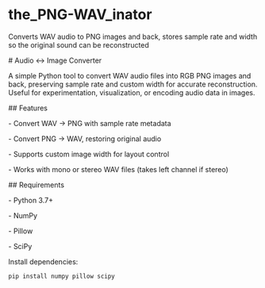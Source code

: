# the\_PNG-WAV\_inator

Converts WAV audio to PNG images and back, stores sample rate and width so the original sound can be reconstructed



\# Audio ↔ Image Converter



A simple Python tool to convert WAV audio files into RGB PNG images and back, preserving sample rate and custom width for accurate reconstruction. Useful for experimentation, visualization, or encoding audio data in images.



\## Features



\- Convert WAV → PNG with sample rate metadata

\- Convert PNG → WAV, restoring original audio

\- Supports custom image width for layout control

\- Works with mono or stereo WAV files (takes left channel if stereo)



\## Requirements



\- Python 3.7+

\- NumPy

\- Pillow

\- SciPy



Install dependencies:

```pip install numpy pillow scipy```



